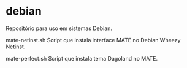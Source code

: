 debian
======

Repositório para uso em sistemas Debian.


mate-netinst.sh
Script que instala interface MATE no Debian Wheezy Netinst.

mate-perfect.sh
Script que instala tema Dagoland no MATE.  
